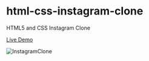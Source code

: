 # html-css-instagram-clone
HTML5 and CSS Instagram Clone

[Live Demo](https://golobro.github.io/html-css-instagram-clone/)

![InstagramClone](https://user-images.githubusercontent.com/38456916/90947942-29b51680-e47d-11ea-9751-415a90e7f98f.JPG)


